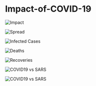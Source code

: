 # Impact-of-COVID-19

![Impact](https://github.com/SanthiyaDaniel/Impact-of-COVID-19/blob/master/Outputs/Screenshot%20(329).png)

![Spread](https://github.com/SanthiyaDaniel/Impact-of-COVID-19/blob/master/Outputs/Screenshot%20(359).png)

![Infected Cases](https://github.com/SanthiyaDaniel/Impact-of-COVID-19/blob/master/Outputs/Screenshot%20(351).png)

![Deaths](https://github.com/SanthiyaDaniel/Impact-of-COVID-19/blob/master/Outputs/Screenshot%20(348).png)

![Recoveries](https://github.com/SanthiyaDaniel/Impact-of-COVID-19/blob/master/Outputs/Screenshot%20(352).png)

![COVID19 vs SARS](https://github.com/SanthiyaDaniel/Impact-of-COVID-19/blob/master/Outputs/Screenshot%20(361).png)

![COVID19 vs SARS](https://github.com/SanthiyaDaniel/Impact-of-COVID-19/blob/master/Outputs/Screenshot%20(362).png)
